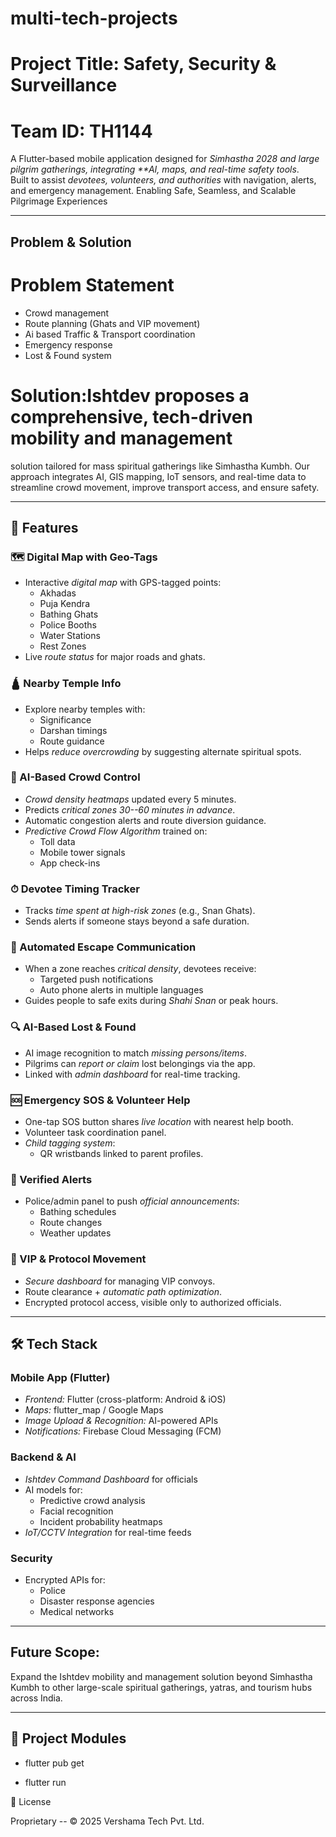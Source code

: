 # multi-tech-projects
# Project Title: Safety, Security & Surveillance
# Team ID: TH1144

A Flutter-based mobile application designed for *Simhastha 2028 and large
pilgrim gatherings, integrating \*\*AI, maps, and real-time safety
tools*.\
Built to assist *devotees, volunteers, and authorities* with navigation,
alerts, and emergency management. Enabling Safe, Seamless, and Scalable Pilgrimage Experiences


------------------------------------------------------------------------

## Problem & Solution

# Problem Statement
- Crowd management
- Route planning (Ghats and VIP movement)
- Ai based Traffic & Transport coordination
- Emergency response
- Lost & Found system

# Solution:Ishtdev proposes a comprehensive, tech-driven mobility and management
solution tailored for mass spiritual gatherings like Simhastha Kumbh.
Our approach integrates AI, GIS mapping, IoT sensors, and real-time data to
streamline crowd movement, improve transport access, and ensure safety.


------------------------------------------------------------------------

## 🚀 Features

### 🗺 Digital Map with Geo-Tags

-   Interactive *digital map* with GPS-tagged points:
    -   Akhadas
    -   Puja Kendra
    -   Bathing Ghats
    -   Police Booths
    -   Water Stations
    -   Rest Zones
-   Live *route status* for major roads and ghats.

### 🛕 Nearby Temple Info

-   Explore nearby temples with:
    -   Significance
    -   Darshan timings
    -   Route guidance
-   Helps *reduce overcrowding* by suggesting alternate spiritual spots.

### 🤖 AI-Based Crowd Control

-   *Crowd density heatmaps* updated every 5 minutes.
-   Predicts *critical zones 30--60 minutes in advance*.
-   Automatic congestion alerts and route diversion guidance.
-   *Predictive Crowd Flow Algorithm* trained on:
    -   Toll data
    -   Mobile tower signals
    -   App check-ins

### ⏱ Devotee Timing Tracker

-   Tracks *time spent at high-risk zones* (e.g., Snan Ghats).
-   Sends alerts if someone stays beyond a safe duration.

### 📢 Automated Escape Communication

-   When a zone reaches *critical density*, devotees receive:
    -   Targeted push notifications
    -   Auto phone alerts in multiple languages
-   Guides people to safe exits during *Shahi Snan* or peak hours.

### 🔍 AI-Based Lost & Found

-   AI image recognition to match *missing persons/items*.
-   Pilgrims can *report or claim* lost belongings via the app.
-   Linked with *admin dashboard* for real-time tracking.

### 🆘 Emergency SOS & Volunteer Help

-   One-tap SOS button shares *live location* with nearest help booth.
-   Volunteer task coordination panel.
-   *Child tagging system*:
    -   QR wristbands linked to parent profiles.

### 📡 Verified Alerts

-   Police/admin panel to push *official announcements*:
    -   Bathing schedules
    -   Route changes
    -   Weather updates

### 🚓 VIP & Protocol Movement

-   *Secure dashboard* for managing VIP convoys.
-   Route clearance + *automatic path optimization*.
-   Encrypted protocol access, visible only to authorized officials.

------------------------------------------------------------------------

## 🛠 Tech Stack

### Mobile App (Flutter)

-   *Frontend:* Flutter (cross-platform: Android & iOS)
-   *Maps:* flutter_map / Google Maps
-   *Image Upload & Recognition:* AI-powered APIs
-   *Notifications:* Firebase Cloud Messaging (FCM)

### Backend & AI

-   *Ishtdev Command Dashboard* for officials
-   AI models for:
    -   Predictive crowd analysis
    -   Facial recognition
    -   Incident probability heatmaps
-   *IoT/CCTV Integration* for real-time feeds

### Security

-   Encrypted APIs for:
    -   Police
    -   Disaster response agencies
    -   Medical networks

------------------------------------------------------------------------

## Future Scope:
   Expand the Ishtdev mobility and management solution beyond Simhastha Kumbh
   to other large-scale spiritual gatherings, yatras, and tourism hubs across India.


------------------------------------------------------------------------

## 📂 Project Modules

-   flutter pub get

-   flutter run

📜 License

Proprietary -- © 2025 Vershama Tech Pvt. Ltd.
